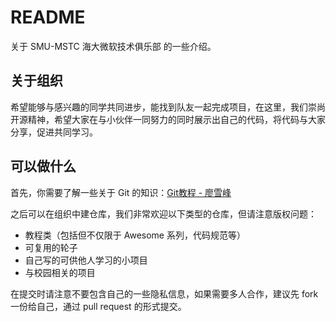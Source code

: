 # README
关于 SMU-MSTC 海大微软技术俱乐部 的一些介绍。

## 关于组织
希望能够与感兴趣的同学共同进步，能找到队友一起完成项目，在这里，我们崇尚开源精神，希望大家在与小伙伴一同努力的同时展示出自己的代码，将代码与大家分享，促进共同学习。

## 可以做什么

首先，你需要了解一些关于 Git 的知识：[Git教程 - 廖雪峰](http://www.liaoxuefeng.com/wiki/0013739516305929606dd18361248578c67b8067c8c017b000)

之后可以在组织中建仓库，我们非常欢迎以下类型的仓库，但请注意版权问题：

- 教程类（包括但不仅限于 Awesome 系列，代码规范等）
- 可复用的轮子
- 自己写的可供他人学习的小项目
- 与校园相关的项目

在提交时请注意不要包含自己的一些隐私信息，如果需要多人合作，建议先 fork 一份给自己，通过 pull request 的形式提交。
